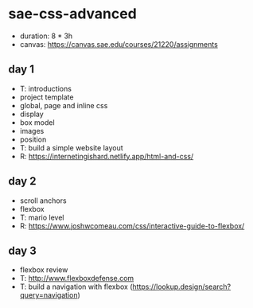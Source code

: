 # sae-css-advanced

- duration: 8 * 3h
- canvas: https://canvas.sae.edu/courses/21220/assignments

day 1
--------------------------------------------------------------------------------

- T: introductions
- project template
- global, page and inline css
- display
- box model
- images
- position
- T: build a simple website layout
- R: https://internetingishard.netlify.app/html-and-css/

day 2
--------------------------------------------------------------------------------

- scroll anchors
- flexbox
- T: mario level
- R: https://www.joshwcomeau.com/css/interactive-guide-to-flexbox/

day 3
--------------------------------------------------------------------------------

- flexbox review
- T: http://www.flexboxdefense.com
- T: build a navigation with flexbox (https://lookup.design/search?query=navigation)
